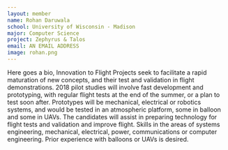 ```yaml
---
layout: member
name: Rohan Daruwala
school: University of Wisconsin - Madison
major: Computer Science
project: Zephyrus & Talos
email: AN EMAIL ADDRESS
image: rohan.png
---
```

Here goes a bio, Innovation to Flight Projects seek to facilitate a rapid maturation of new concepts, and their test and validation in flight demonstrations. 2018 pilot studies will involve fast development and prototyping, with regular flight tests at the end of the summer, or a plan to test soon after. Prototypes will be mechanical, electrical or robotics systems, and would be tested in an atmospheric platform, some in balloon and some in UAVs. The candidates will assist in preparing technology for flight tests and validation and improve flight. Skills in the areas of systems engineering, mechanical, electrical, power, communications or computer engineering. Prior experience with balloons or UAVs is desired. 
